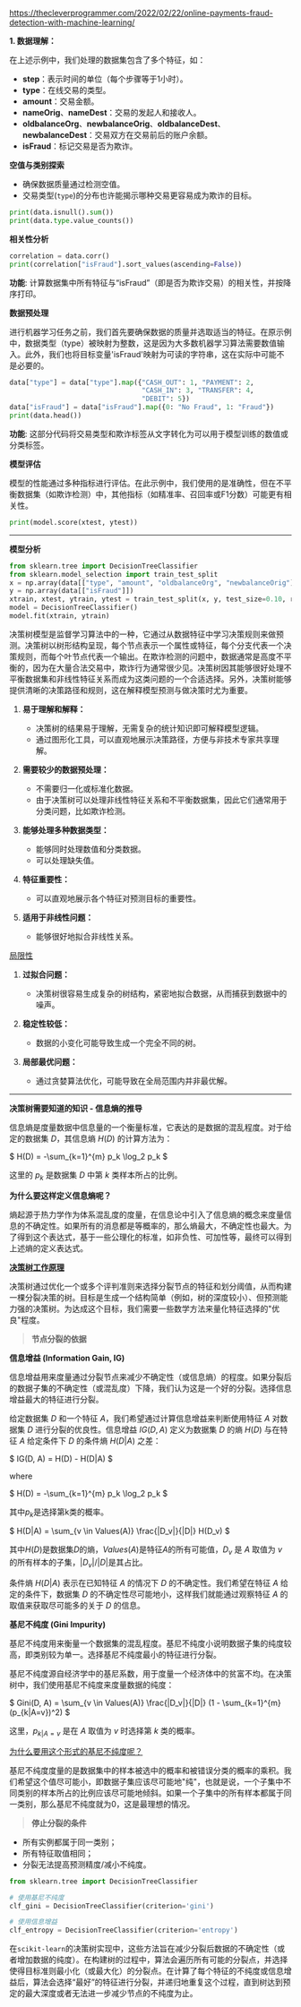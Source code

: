 https://thecleverprogrammer.com/2022/02/22/online-payments-fraud-detection-with-machine-learning/

**1. 数据理解：**

在上述示例中，我们处理的数据集包含了多个特征，如：
- **step**：表示时间的单位（每个步骤等于1小时）。
- **type**：在线交易的类型。
- **amount**：交易金额。
- **nameOrig**、**nameDest**：交易的发起人和接收人。
- **oldbalanceOrg**、**newbalanceOrig**、**oldbalanceDest**、**newbalanceDest**：交易双方在交易前后的账户余额。
- **isFraud**：标记交易是否为欺诈。

**空值与类别探索**

- 确保数据质量通过检测空值。
- 交易类型(`type`)的分布也许能揭示哪种交易更容易成为欺诈的目标。

```Python
print(data.isnull().sum())
print(data.type.value_counts())
```

**相关性分析**

```python
correlation = data.corr()
print(correlation["isFraud"].sort_values(ascending=False))
```

**功能**: 计算数据集中所有特征与“isFraud”（即是否为欺诈交易）的相关性，并按降序打印。

**数据预处理**

进行机器学习任务之前，我们首先要确保数据的质量并选取适当的特征。在原示例中，数据类型（type）被映射为整数，这是因为大多数机器学习算法需要数值输入。此外，我们也将目标变量'isFraud'映射为可读的字符串，这在实际中可能不是必要的。

```python
data["type"] = data["type"].map({"CASH_OUT": 1, "PAYMENT": 2, 
                                 "CASH_IN": 3, "TRANSFER": 4,
                                 "DEBIT": 5})
data["isFraud"] = data["isFraud"].map({0: "No Fraud", 1: "Fraud"})
print(data.head())
```

**功能**: 这部分代码将交易类型和欺诈标签从文字转化为可以用于模型训练的数值或分类标签。

**模型评估**

模型的性能通过多种指标进行评估。在此示例中，我们使用的是准确性，但在不平衡数据集（如欺诈检测）中，其他指标（如精准率、召回率或F1分数）可能更有相关性。

```Python
print(model.score(xtest, ytest))
```

---

**模型分析**

```Python
from sklearn.tree import DecisionTreeClassifier
from sklearn.model_selection import train_test_split
x = np.array(data[["type", "amount", "oldbalanceOrg", "newbalanceOrig"]])
y = np.array(data[["isFraud"]])
xtrain, xtest, ytrain, ytest = train_test_split(x, y, test_size=0.10, random_state=42)
model = DecisionTreeClassifier()
model.fit(xtrain, ytrain)
```

决策树模型是监督学习算法中的一种，它通过从数据特征中学习决策规则来做预测。决策树以树形结构呈现，每个节点表示一个属性或特征，每个分支代表一个决策规则，而每个叶节点代表一个输出。在欺诈检测的问题中，数据通常是高度不平衡的，因为在大量合法交易中，欺诈行为通常很少见。决策树因其能够很好处理不平衡数据集和非线性特征关系而成为这类问题的一个合适选择。另外，决策树能够提供清晰的决策路径和规则，这在解释模型预测与做决策时尤为重要。

1. **易于理解和解释：**
   - 决策树的结果易于理解，无需复杂的统计知识即可解释模型逻辑。
   - 通过图形化工具，可以直观地展示决策路径，方便与非技术专家共享理解。

2. **需要较少的数据预处理：**
   - 不需要归一化或标准化数据。
   - 由于决策树可以处理非线性特征关系和不平衡数据集，因此它们通常用于分类问题，比如欺诈检测。
   
3. **能够处理多种数据类型：**
   - 能够同时处理数值和分类数据。
   - 可以处理缺失值。
   
4. **特征重要性：**
   - 可以直观地展示各个特征对预测目标的重要性。
   
5. **适用于非线性问题：**
   - 能够很好地拟合非线性关系。

<u>局限性</u>

1. **过拟合问题：**
   - 决策树很容易生成复杂的树结构，紧密地拟合数据，从而捕获到数据中的噪声。
   
2. **稳定性较低：**
   - 数据的小变化可能导致生成一个完全不同的树。

3. **局部最优问题：**
   - 通过贪婪算法优化，可能导致在全局范围内并非最优解。

---

**决策树需要知道的知识 - 信息熵的推导**

信息熵是度量数据中信息量的一个衡量标准，它表达的是数据的混乱程度。对于给定的数据集 $D$，其信息熵 $H(D)$ 的计算方法为：

$ H(D) = -\sum_{k=1}^{m} p_k \log_2 p_k $

这里的 $p_k$ 是数据集 $D$ 中第 $k$ 类样本所占的比例。

**为什么要这样定义信息熵呢？**

熵起源于热力学作为体系混乱度的度量，在信息论中引入了信息熵的概念来度量信息的不确定性。如果所有的消息都是等概率的，那么熵最大，不确定性也最大。为了得到这个表达式，基于一些公理化的标准，如非负性、可加性等，最终可以得到上述熵的定义表达式。

<u>**决策树工作原理**</u>

决策树通过优化一个或多个评判准则来选择分裂节点的特征和划分阈值，从而构建一棵分裂决策的树。目标是生成一个结构简单（例如，树的深度较小）、但预测能力强的决策树。为达成这个目标，我们需要一些数学方法来量化特征选择的"优良"程度。

> **节点分裂的依据**

**信息增益 (Information Gain, IG)**

信息增益用来度量通过分裂节点来减少不确定性（或信息熵）的程度。如果分裂后的数据子集的不确定性（或混乱度）下降，我们认为这是一个好的分裂。选择信息增益最大的特征进行分裂。

给定数据集 $D$ 和一个特征 $A$，我们希望通过计算信息增益来判断使用特征 $A$ 对数据集 $D$ 进行分裂的优良性。信息增益 $IG(D, A)$ 定义为数据集 $D$ 的熵 $H(D)$ 与在特征 $A$ 给定条件下 $D$ 的条件熵 $H(D|A)$ 之差：

$ IG(D, A) = H(D) - H(D|A) $

where

$ H(D) = -\sum_{k=1}^{m} p_k \log_2 p_k $

其中$p_k$是选择第k类的概率。

$ H(D|A) = \sum_{v \in Values(A)} \frac{|D_v|}{|D|} H(D_v) $

其中$H(D)$是数据集$D$的熵，$Values(A)$是特征$A$的所有可能值，$D_v$ 是 $A$ 取值为 $v$ 的所有样本的子集，$|D_v|/|D|$是其占比。

条件熵 $H(D|A)$ 表示在已知特征 $A$ 的情况下 $D$ 的不确定性。我们希望在特征 $A$ 给定的条件下，数据集 $D$ 的不确定性尽可能地小，这样我们就能通过观察特征 $A$ 的取值来获取尽可能多的关于 $D$ 的信息。

**基尼不纯度 (Gini Impurity)**

基尼不纯度用来衡量一个数据集的混乱程度。基尼不纯度小说明数据子集的纯度较高，即类别较为单一。选择基尼不纯度最小的特征进行分裂。

基尼不纯度源自经济学中的基尼系数，用于度量一个经济体中的贫富不均。在决策树中，我们使用基尼不纯度来度量数据的纯度：

$ Gini(D, A) = \sum_{v \in Values(A)} \frac{|D_v|}{|D|} (1 - \sum_{k=1}^{m}(p_{k|A=v})^2) $

这里，$p_{k|A=v}$ 是在 $A$ 取值为 $v$ 时选择第 $k$ 类的概率。

<u>为什么要用这个形式的基尼不纯度呢？</u>

基尼不纯度度量的是数据集中的样本被选中的概率和被错误分类的概率的乘积。我们希望这个值尽可能小，即数据子集应该尽可能地"纯"，也就是说，一个子集中不同类别的样本所占的比例应该尽可能地倾斜。如果一个子集中的所有样本都属于同一类别，那么基尼不纯度就为0，这是最理想的情况。

>**停止分裂的条件**

- 所有实例都属于同一类别；
- 所有特征取值相同；
- 分裂无法提高预测精度/减小不纯度。

```python
from sklearn.tree import DecisionTreeClassifier

# 使用基尼不纯度
clf_gini = DecisionTreeClassifier(criterion='gini')

# 使用信息增益
clf_entropy = DecisionTreeClassifier(criterion='entropy')
```

在`scikit-learn`的决策树实现中，这些方法旨在减少分裂后数据的不确定性（或者增加数据的纯度）。在构建树的过程中，算法会遍历所有可能的分裂点，并选择使得目标准则最小化（或最大化）的分裂点。在计算了每个特征的不纯度或信息增益后，算法会选择“最好”的特征进行分裂，并递归地重复这个过程，直到树达到预定的最大深度或者无法进一步减少节点的不纯度为止。